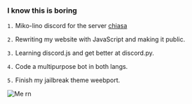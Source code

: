### I know this is boring
```1.``` Miko-lino discord for the server [chiasa](https://discord.gg/fefSKDf)

```2.``` Rewriting my website with JavaScript and making it public.

```3.``` Learning discord.js and get better at discord.py. 

```4.``` Code a multipurpose bot in both langs.

```5.``` Finish my jailbreak theme weebport.


![Me rn](B33E7E70-A9D1-4690-B51B-5E76E7ACCE9B.jpeg)

